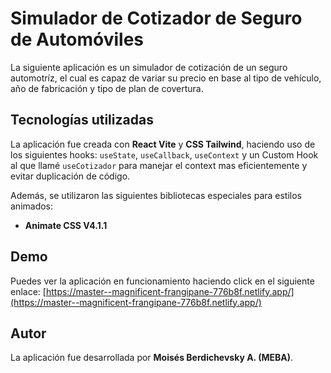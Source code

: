 # Simulador de Cotizador de Seguro de Automóviles

La siguiente aplicación es un simulador de cotización de un seguro automotríz, el cual es capaz de variar su precio en base 
al tipo de vehículo, año de fabricación y tipo de plan de covertura.

## Tecnologías utilizadas

La aplicación fue creada con **React Vite** y **CSS Tailwind**, haciendo uso de los siguientes hooks: `useState`, `useCallback`, `useContext` y
un Custom Hook al que llamé `useCotizador` para manejar el context mas eficientemente y evitar duplicación de código.

Además, se utilizaron las siguientes bibliotecas especiales para estilos animados:

- **Animate CSS V4.1.1**

## Demo

Puedes ver la aplicación en funcionamiento haciendo click en el siguiente enlace: [https://master--magnificent-frangipane-776b8f.netlify.app/](https://master--magnificent-frangipane-776b8f.netlify.app/)

## Autor

La aplicación fue desarrollada por **Moisés Berdichevsky A. (MEBA)**.
